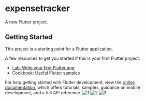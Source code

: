 # expensetracker

A new Flutter project.

## Getting Started

This project is a starting point for a Flutter application.

A few resources to get you started if this is your first Flutter project:

- [Lab: Write your first Flutter app](https://docs.flutter.dev/get-started/codelab)
- [Cookbook: Useful Flutter samples](https://docs.flutter.dev/cookbook)

For help getting started with Flutter development, view the
[online documentation](https://docs.flutter.dev/), which offers tutorials,
samples, guidance on mobile development, and a full API reference.
![1](https://github.com/shreyasingh824/expensetracker/assets/112194327/f368a829-42a6-40c9-b801-6fda7a043cb3)
![2](https://github.com/shreyasingh824/expensetracker/assets/112194327/651d1507-df36-460f-b4d3-33da76e9573d)
![3](https://github.com/shreyasingh824/expensetracker/assets/112194327/1c826a2e-d132-4ac6-a302-f9de2d3bf21b)
